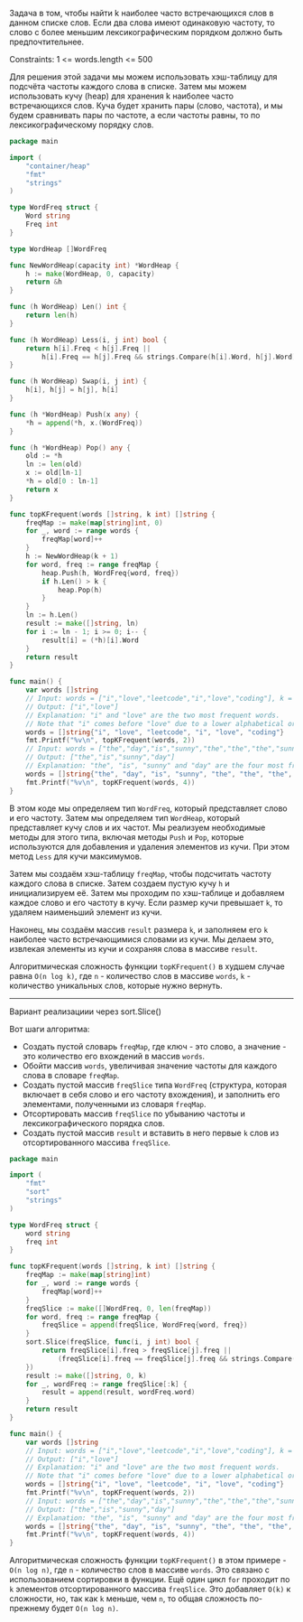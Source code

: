 Задача в том, чтобы найти k наиболее часто встречающихся слов в данном списке слов. Если два слова имеют одинаковую частоту, то слово с более меньшим лексикографическим порядком должно быть предпочтительнее.

Constraints: 1 <= words.length <= 500

Для решения этой задачи мы можем использовать хэш-таблицу для подсчёта частоты каждого слова в списке. Затем мы можем использовать кучу (heap) для хранения k наиболее часто встречающихся слов. Куча будет хранить пары (слово, частота), и мы будем сравнивать пары по частоте, а если частоты равны, то по лексикографическому порядку слов.

```go
package main

import (
	"container/heap"
	"fmt"
	"strings"
)

type WordFreq struct {
	Word string
	Freq int
}

type WordHeap []WordFreq

func NewWordHeap(capacity int) *WordHeap {
	h := make(WordHeap, 0, capacity)
	return &h
}

func (h WordHeap) Len() int {
	return len(h)
}

func (h WordHeap) Less(i, j int) bool {
	return h[i].Freq < h[j].Freq ||
		h[i].Freq == h[j].Freq && strings.Compare(h[i].Word, h[j].Word) > 0
}

func (h WordHeap) Swap(i, j int) {
	h[i], h[j] = h[j], h[i]
}

func (h *WordHeap) Push(x any) {
	*h = append(*h, x.(WordFreq))
}

func (h *WordHeap) Pop() any {
	old := *h
	ln := len(old)
	x := old[ln-1]
	*h = old[0 : ln-1]
	return x
}

func topKFrequent(words []string, k int) []string {
	freqMap := make(map[string]int, 0)
	for _, word := range words {
		freqMap[word]++
	}
	h := NewWordHeap(k + 1)
	for word, freq := range freqMap {
		heap.Push(h, WordFreq{word, freq})
		if h.Len() > k {
			heap.Pop(h)
		}
	}
	ln := h.Len()
	result := make([]string, ln)
	for i := ln - 1; i >= 0; i-- {
		result[i] = (*h)[i].Word
	}
	return result
}

func main() {
	var words []string
	// Input: words = ["i","love","leetcode","i","love","coding"], k = 2
	// Output: ["i","love"]
	// Explanation: "i" and "love" are the two most frequent words.
	// Note that "i" comes before "love" due to a lower alphabetical order.
	words = []string{"i", "love", "leetcode", "i", "love", "coding"}
	fmt.Printf("%v\n", topKFrequent(words, 2))
	// Input: words = ["the","day","is","sunny","the","the","the","sunny","is","is"], k = 4
	// Output: ["the","is","sunny","day"]
	// Explanation: "the", "is", "sunny" and "day" are the four most frequent words, with the number of occurrence being 4, 3, 2 and 1 respectively.
	words = []string{"the", "day", "is", "sunny", "the", "the", "the", "sunny", "is", "is"}
	fmt.Printf("%v\n", topKFrequent(words, 4))
}
```

В этом коде мы определяем тип `WordFreq`, который представляет слово и его частоту. Затем мы определяем тип `WordHeap`, который представляет кучу слов и их частот. Мы реализуем необходимые методы для этого типа, включая методы `Push` и `Pop`, которые используются для добавления и удаления элементов из кучи. При этом метод `Less` для кучи максимумов.

Затем мы создаём хэш-таблицу `freqMap`, чтобы подсчитать частоту каждого слова в списке. Затем создаем пустую кучу `h` и инициализируем её. Затем мы проходим по хэш-таблице и добавляем каждое слово и его частоту в кучу. Если размер кучи превышает `k`, то удаляем наименьший элемент из кучи.

Наконец, мы создаём массив `result` размера `k`, и заполняем его `k` наиболее часто встречающимися словами из кучи. Мы делаем это, извлекая элементы из кучи и сохраняя слова в массиве `result`.

Алгоритмическая сложность функции `topKFrequent()` в худшем случае равна `O(n log k)`, где `n` - количество слов в массиве `words`, `k` - количество уникальных слов, которые нужно вернуть.

---

Вариант реализациии через sort.Slice()

Вот шаги алгоритма:

- Создать пустой словарь `freqMap`, где ключ - это слово, а значение - это количество его вхождений в массив `words`.
- Обойти массив `words`, увеличивая значение частоты для каждого слова в словаре `freqMap`.
- Создать пустой массив `freqSlice` типа `WordFreq` (структура, которая включает в себя слово и его частоту вхождения), и заполнить его элементами, полученными из словаря `freqMap`.
- Отсортировать массив `freqSlice` по убыванию частоты и лексикографического порядка слов.
- Создать пустой массив `result` и вставить в него первые `k` слов из отсортированного массива `freqSlice`.

```go
package main

import (
	"fmt"
	"sort"
	"strings"
)

type WordFreq struct {
	word string
	freq int
}

func topKFrequent(words []string, k int) []string {
	freqMap := make(map[string]int)
	for _, word := range words {
		freqMap[word]++
	}
	freqSlice := make([]WordFreq, 0, len(freqMap))
	for word, freq := range freqMap {
		freqSlice = append(freqSlice, WordFreq{word, freq})
	}
	sort.Slice(freqSlice, func(i, j int) bool {
		return freqSlice[i].freq > freqSlice[j].freq ||
			(freqSlice[i].freq == freqSlice[j].freq && strings.Compare(freqSlice[i].word, freqSlice[j].word) < 0)
	})
	result := make([]string, 0, k)
	for _, wordFreq := range freqSlice[:k] {
		result = append(result, wordFreq.word)
	}
	return result
}

func main() {
	var words []string
	// Input: words = ["i","love","leetcode","i","love","coding"], k = 2
	// Output: ["i","love"]
	// Explanation: "i" and "love" are the two most frequent words.
	// Note that "i" comes before "love" due to a lower alphabetical order.
	words = []string{"i", "love", "leetcode", "i", "love", "coding"}
	fmt.Printf("%v\n", topKFrequent(words, 2))
	// Input: words = ["the","day","is","sunny","the","the","the","sunny","is","is"], k = 4
	// Output: ["the","is","sunny","day"]
	// Explanation: "the", "is", "sunny" and "day" are the four most frequent words, with the number of occurrence being 4, 3, 2 and 1 respectively.
	words = []string{"the", "day", "is", "sunny", "the", "the", "the", "sunny", "is", "is"}
	fmt.Printf("%v\n", topKFrequent(words, 4))
}
```

Алгоритмическая сложность функции `topKFrequent()` в этом примере - `O(n log n)`, где `n` - количество слов в массиве `words`. Это связано с использованием сортировки в функции. Ещё один цикл `for` проходит по `k` элементов отсортированного массива `freqSlice`. Это добавляет `O(k)` к сложности, но, так как `k` меньше, чем `n`, то общая сложность по-прежнему будет `O(n log n)`.
